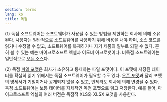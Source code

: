 ```yaml
---
section: terms
lang: ko
title: 독점
---
```


(1) 독점 소프트웨어는 소프트웨어가 사용될 수 있는 방법을 제한하는 회사에 의해 소유된다. 사용자는 일반적으로 소프트웨어를 사용하기 위해 비용을 내야 하며, [소스 코드](../source-code/)를 읽거나 수정할 수 없고, 소프트웨어를 복제하거나 자기 제품의 일부로 되팔 수 없다. 흔히 볼 수 있는 예는 마이크로소프트 엑셀과 어도비 아크로뱃이다. 비독점 소프트웨어는 일반적으로 [오픈 소스](../open-source/)다.

(2) 독점 [파일 포맷](../file-format/)은 회사가 소유하고 통제하는 파일 포맷이다. 이 포맷에 저장된 데이터를 확실히 읽기 위해서는 독점 소프트웨어가 필요할 수도 있다. [오픈 포맷](../open-format/)과 달리 포맷의 명세서가 기밀이거나 공개되지 않을 수 있고, 언제라도 회사에 의해 변경될 수 있다. 독점 소프트웨어는 보통 데이터를 자체적인 독점 포맷으로 읽고 저장한다. 예를 들어, 마이크로소프트 엑셀의 여러 버전은 독점적 XLS와 XLSX 포맷을 사용한다.
